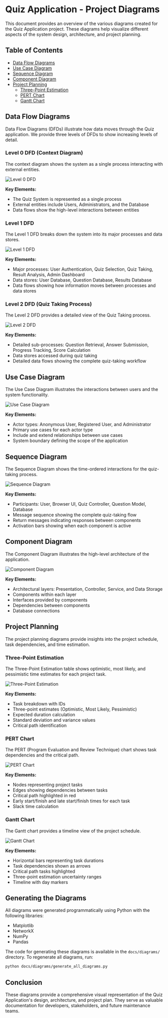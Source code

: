 # Quiz Application - Project Diagrams

This document provides an overview of the various diagrams created for the Quiz Application project. These diagrams help visualize different aspects of the system design, architecture, and project planning.

## Table of Contents
- [Data Flow Diagrams](#data-flow-diagrams)
- [Use Case Diagram](#use-case-diagram)
- [Sequence Diagram](#sequence-diagram)
- [Component Diagram](#component-diagram)
- [Project Planning](#project-planning)
  - [Three-Point Estimation](#three-point-estimation)
  - [PERT Chart](#pert-chart)
  - [Gantt Chart](#gantt-chart)

## Data Flow Diagrams

Data Flow Diagrams (DFDs) illustrate how data moves through the Quiz application. We provide three levels of DFDs to show increasing levels of detail.

### Level 0 DFD (Context Diagram)

The context diagram shows the system as a single process interacting with external entities.

![Level 0 DFD](diagrams/output/dfd_level0.png)

**Key Elements:**
- The Quiz System is represented as a single process
- External entities include Users, Administrators, and the Database
- Data flows show the high-level interactions between entities

### Level 1 DFD

The Level 1 DFD breaks down the system into its major processes and data stores.

![Level 1 DFD](diagrams/output/dfd_level1.png)

**Key Elements:**
- Major processes: User Authentication, Quiz Selection, Quiz Taking, Result Analysis, Admin Dashboard
- Data stores: User Database, Question Database, Results Database
- Data flows showing how information moves between processes and data stores

### Level 2 DFD (Quiz Taking Process)

The Level 2 DFD provides a detailed view of the Quiz Taking process.

![Level 2 DFD](diagrams/output/dfd_level2.png)

**Key Elements:**
- Detailed sub-processes: Question Retrieval, Answer Submission, Progress Tracking, Score Calculation
- Data stores accessed during quiz taking
- Detailed data flows showing the complete quiz-taking workflow

## Use Case Diagram

The Use Case Diagram illustrates the interactions between users and the system functionality.

![Use Case Diagram](diagrams/output/use_case_diagram.png)

**Key Elements:**
- Actor types: Anonymous User, Registered User, and Administrator
- Primary use cases for each actor type
- Include and extend relationships between use cases
- System boundary defining the scope of the application

## Sequence Diagram

The Sequence Diagram shows the time-ordered interactions for the quiz-taking process.

![Sequence Diagram](diagrams/output/sequence_diagram.png)

**Key Elements:**
- Participants: User, Browser UI, Quiz Controller, Question Model, Database
- Message sequence showing the complete quiz-taking flow
- Return messages indicating responses between components
- Activation bars showing when each component is active

## Component Diagram

The Component Diagram illustrates the high-level architecture of the application.

![Component Diagram](diagrams/output/component_diagram.png)

**Key Elements:**
- Architectural layers: Presentation, Controller, Service, and Data Storage
- Components within each layer
- Interfaces provided by components
- Dependencies between components
- Database connections

## Project Planning

The project planning diagrams provide insights into the project schedule, task dependencies, and time estimation.

### Three-Point Estimation

The Three-Point Estimation table shows optimistic, most likely, and pessimistic time estimates for each project task.

![Three-Point Estimation](diagrams/output/three_point_estimation.png)

**Key Elements:**
- Task breakdown with IDs
- Three-point estimates (Optimistic, Most Likely, Pessimistic)
- Expected duration calculation
- Standard deviation and variance values
- Critical path identification

### PERT Chart

The PERT (Program Evaluation and Review Technique) chart shows task dependencies and the critical path.

![PERT Chart](diagrams/output/pert_chart.png)

**Key Elements:**
- Nodes representing project tasks
- Edges showing dependencies between tasks
- Critical path highlighted in red
- Early start/finish and late start/finish times for each task
- Slack time calculation

### Gantt Chart

The Gantt chart provides a timeline view of the project schedule.

![Gantt Chart](diagrams/output/gantt_chart.png)

**Key Elements:**
- Horizontal bars representing task durations
- Task dependencies shown as arrows
- Critical path tasks highlighted
- Three-point estimation uncertainty ranges
- Timeline with day markers

## Generating the Diagrams

All diagrams were generated programmatically using Python with the following libraries:
- Matplotlib
- NetworkX
- NumPy
- Pandas

The code for generating these diagrams is available in the `docs/diagrams/` directory. To regenerate all diagrams, run:

```bash
python docs/diagrams/generate_all_diagrams.py
```

## Conclusion

These diagrams provide a comprehensive visual representation of the Quiz Application's design, architecture, and project plan. They serve as valuable documentation for developers, stakeholders, and future maintenance teams. 